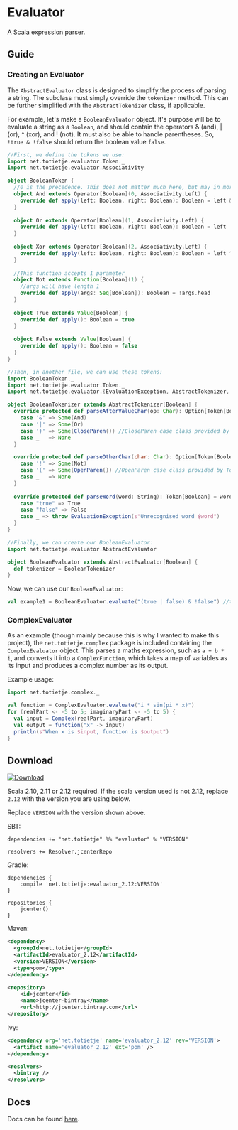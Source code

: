 # Evaluator
A Scala expression parser.

## Guide

### Creating an Evaluator

The `AbstractEvaluator` class is designed to simplify the process of parsing a string. The subclass must simply
override the `tokenizer` method. This can be further simplified with the `AbstractTokenizer` class, if applicable.

For example, let's make a `BooleanEvaluator` object. It's purpose will be to evaluate a string as a `Boolean`, and
should contain the operators & (and), | (or), ^ (xor), and ! (not). It must also be able to handle parentheses. So,
`!true & !false` should return the boolean value `false`.

```scala
//First, we define the tokens we use:
import net.totietje.evaluator.Token._
import net.totietje.evaluator.Associativity

object BooleanToken {
  //0 is the precedence. This does not matter much here, but may in more complicated examples.
  object And extends Operator[Boolean](0, Associativity.Left) {
    override def apply(left: Boolean, right: Boolean): Boolean = left & right
  }
  
  object Or extends Operator[Boolean](1, Associativity.Left) {
    override def apply(left: Boolean, right: Boolean): Boolean = left | right
  }
  
  object Xor extends Operator[Boolean](2, Associativity.Left) {
    override def apply(left: Boolean, right: Boolean): Boolean = left ^ right
  }
  
  //This function accepts 1 parameter
  object Not extends Function[Boolean](1) {
    //args will have length 1 
    override def apply(args: Seq[Boolean]): Boolean = !args.head
  }
  
  object True extends Value[Boolean] {
    override def apply(): Boolean = true
  }
  
  object False extends Value[Boolean] {
    override def apply(): Boolean = false
  }
}

//Then, in another file, we can use these tokens:
import BooleanToken._
import net.totietje.evaluator.Token._
import net.totietje.evaluator.{EvaluationException, AbstractTokenizer, Token}

object BooleanTokenizer extends AbstractTokenizer[Boolean] {
  override protected def parseAfterValueChar(op: Char): Option[Token[Boolean]] = op match {
    case '&' => Some(And)
    case '|' => Some(Or)
    case ')' => Some(CloseParen()) //CloseParen case class provided by Token
    case _   => None
  }

  override protected def parseOtherChar(char: Char): Option[Token[Boolean]] = char match {
    case '!' => Some(Not)  
    case '(' => Some(OpenParen()) //OpenParen case class provided by Token
    case _   => None
  }
  
  override protected def parseWord(word: String): Token[Boolean] = word.toLowerCase match {
    case "true" => True
    case "false" => False
    case _ => throw EvaluationException(s"Unrecognised word $word")
  }
}

//Finally, we can create our BooleanEvaluator:
import net.totietje.evaluator.AbstractEvaluator

object BooleanEvaluator extends AbstractEvaluator[Boolean] {
  def tokenizer = BooleanTokenizer
}
```

Now, we can use our `BooleanEvaluator`:

```scala
val example1 = BooleanEvaluator.evaluate("(true | false) & !false") //true, as expected
```

### ComplexEvaluator

As an example (though mainly because this is why I wanted to make this project), the `net.totietje.complex` package is
included containing the `ComplexEvaluator` object. This parses a maths expression, such as `a + b * i`, and
converts it into a `ComplexFunction`, which takes a map of variables as its input and produces a complex number
as its output.

Example usage:

```scala
import net.totietje.complex._

val function = ComplexEvaluator.evaluate("i * sin(pi * x)")
for (realPart <- -5 to 5; imaginaryPart <- -5 to 5) {
  val input = Complex(realPart, imaginaryPart)
  val output = function("x" -> input)
  println(s"When x is $input, function is $output")
}
```

## Download

[ ![Download](https://api.bintray.com/packages/totietje/maven/evaluator/images/download.svg) ](https://bintray.com/totietje/maven/evaluator/_latestVersion)

Scala 2.10, 2.11 or 2.12 required. If the scala version used is not 2.12, replace `2.12` with the version you are using
below.

Replace `VERSION` with the version shown above.

SBT:

```
dependencies += "net.totietje" %% "evaluator" % "VERSION"

resolvers += Resolver.jcenterRepo
```

Gradle:
```
dependencies {
    compile 'net.totietje:evaluator_2.12:VERSION'
}

repositories {
    jcenter()
}
```

Maven:

```xml
<dependency>
  <groupId>net.totietje</groupId>
  <artifactId>evaluator_2.12</artifactId>
  <version>VERSION</version>
  <type>pom</type>
</dependency>

<repository>
    <id>jcenter</id>
    <name>jcenter-bintray</name>
    <url>http://jcenter.bintray.com</url>
</repository>
```

Ivy:

```xml
<dependency org='net.totietje' name='evaluator_2.12' rev='VERSION'>
  <artifact name='evaluator_2.12' ext='pom' />
</dependency>

<resolvers>
  <bintray />
</resolvers>
```

## Docs

Docs can be found [here](https://totietje.github.io/Evaluator/).